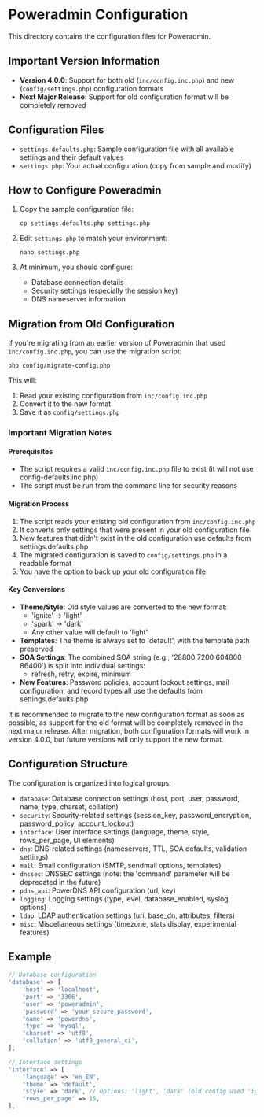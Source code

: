 # Poweradmin Configuration

This directory contains the configuration files for Poweradmin.

## Important Version Information

- **Version 4.0.0**: Support for both old (`inc/config.inc.php`) and new (`config/settings.php`) configuration formats
- **Next Major Release**: Support for old configuration format will be completely removed

## Configuration Files

- `settings.defaults.php`: Sample configuration file with all available settings and their default values
- `settings.php`: Your actual configuration (copy from sample and modify)

## How to Configure Poweradmin

1. Copy the sample configuration file:
   ```
   cp settings.defaults.php settings.php
   ```

2. Edit `settings.php` to match your environment:
   ```
   nano settings.php
   ```

3. At minimum, you should configure:
   - Database connection details
   - Security settings (especially the session key)
   - DNS nameserver information

## Migration from Old Configuration

If you're migrating from an earlier version of Poweradmin that used `inc/config.inc.php`, you can use the migration script:

```
php config/migrate-config.php
```

This will:
1. Read your existing configuration from `inc/config.inc.php`
2. Convert it to the new format
3. Save it as `config/settings.php`

### Important Migration Notes

#### Prerequisites
- The script requires a valid `inc/config.inc.php` file to exist (it will not use config-defaults.inc.php)
- The script must be run from the command line for security reasons

#### Migration Process
1. The script reads your existing old configuration from `inc/config.inc.php`
2. It converts only settings that were present in your old configuration file
3. New features that didn't exist in the old configuration use defaults from settings.defaults.php
4. The migrated configuration is saved to `config/settings.php` in a readable format
5. You have the option to back up your old configuration file

#### Key Conversions
- **Theme/Style**: Old style values are converted to the new format:
  - 'ignite' → 'light'
  - 'spark' → 'dark'
  - Any other value will default to 'light'
- **Templates**: The theme is always set to 'default', with the template path preserved
- **SOA Settings**: The combined SOA string (e.g., '28800 7200 604800 86400') is split into individual settings:
  - refresh, retry, expire, minimum
- **New Features**: Password policies, account lockout settings, mail configuration, and record types all use the defaults from settings.defaults.php

It is recommended to migrate to the new configuration format as soon as possible, as support for the old format will be completely removed in the next major release. After migration, both configuration formats will work in version 4.0.0, but future versions will only support the new format.

## Configuration Structure

The configuration is organized into logical groups:

- `database`: Database connection settings (host, port, user, password, name, type, charset, collation)
- `security`: Security-related settings (session_key, password_encryption, password_policy, account_lockout)
- `interface`: User interface settings (language, theme, style, rows_per_page, UI elements)
- `dns`: DNS-related settings (nameservers, TTL, SOA defaults, validation settings)
- `mail`: Email configuration (SMTP, sendmail options, templates)
- `dnssec`: DNSSEC settings (note: the 'command' parameter will be deprecated in the future)
- `pdns_api`: PowerDNS API configuration (url, key)
- `logging`: Logging settings (type, level, database_enabled, syslog options)
- `ldap`: LDAP authentication settings (uri, base_dn, attributes, filters)
- `misc`: Miscellaneous settings (timezone, stats display, experimental features)

## Example

```php
// Database configuration
'database' => [
    'host' => 'localhost',
    'port' => '3306',
    'user' => 'poweradmin',
    'password' => 'your_secure_password',
    'name' => 'powerdns',
    'type' => 'mysql',
    'charset' => 'utf8',
    'collation' => 'utf8_general_ci',
],

// Interface settings
'interface' => [
    'language' => 'en_EN',
    'theme' => 'default',
    'style' => 'dark', // Options: 'light', 'dark' (old config used 'ignite'/'spark')
    'rows_per_page' => 15,
],
```